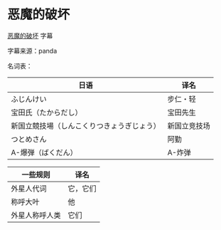# 恶魔的破坏

[恶魔的破坏](https://bgm.tv/subject/495562) 字幕

字幕来源：panda

名词表：

| 日语      | 译名 |
| ----------- | ----------- |
|ふじんけい|步仁・轻|
|宝田氏（たからだし）|宝田先生|
|新国立競技場（しんこくりつきょうぎじょう）|新国立竞技场|
|つとめさん|阿勤|
|A-爆弾（ばくだん）|A-炸弹|

| 一些规则      | 译名 |
| ----------- | ----------- |
|外星人代词|它，它们|
|称呼大叶|他|
|外星人称呼人类|它们|
